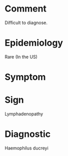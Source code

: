 # Comment

Difficult to diagnose.

# Epidemiology

Rare
(In the US)

# Symptom

# Sign

Lymphadenopathy

# Diagnostic

Haemophilus ducreyi
